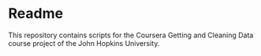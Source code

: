 # Readme
This repository contains scripts for the Coursera Getting and Cleaning Data course project of the John Hopkins University.
